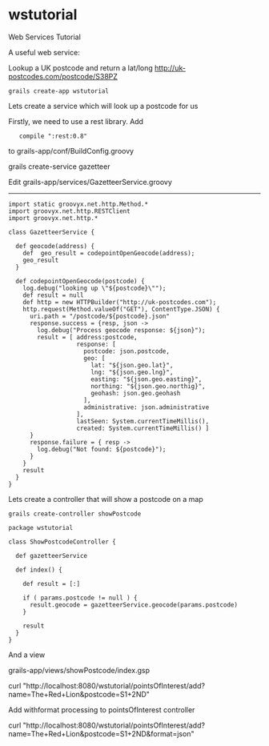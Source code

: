 wstutorial
==========

Web Services Tutorial

A useful web service:

Lookup a UK postcode and return a lat/long
http://uk-postcodes.com/postcode/S38PZ



    grails create-app wstutorial


Lets create a service which will look up a postcode for us

Firstly, we need to use a rest library. Add

       compile ":rest:0.8"

to grails-app/conf/BuildConfig.groovy

grails create-service gazetteer

Edit grails-app/services/GazetteerService.groovy

----
    import static groovyx.net.http.Method.*
    import groovyx.net.http.RESTClient
    import groovyx.net.http.*
    
    class GazetteerService {
    
      def geocode(address) {
        def  geo_result = codepointOpenGeocode(address);
        geo_result
      }
    
      def codepointOpenGeocode(postcode) {
        log.debug("looking up \"${postcode}\"");
        def result = null
        def http = new HTTPBuilder("http://uk-postcodes.com");
        http.request(Method.valueOf("GET"), ContentType.JSON) {
          uri.path = "/postcode/${postcode}.json"
          response.success = {resp, json ->
            log.debug("Process geocode response: ${json}");
            result = [ address:postcode,
                       response: [
                         postcode: json.postcode,
                         geo: [
                           lat: "${json.geo.lat}",
                           lng: "${json.geo.lng}",
                           easting: "${json.geo.easting}",
                           northing: "${json.geo.northig}",
                           geohash: json.geo.geohash
                         ],
                         administrative: json.administrative
                       ],
                       lastSeen: System.currentTimeMillis(),
                       created: System.currentTimeMillis() ]
          }
          response.failure = { resp ->
            log.debug("Not found: ${postcode}");
          }
        }
        result
      }
    }
    
Lets create a controller that will show a postcode on a map

    grails create-controller showPostcode
    
    package wstutorial
    
    class ShowPostcodeController {
    
      def gazetteerService
    
      def index() {
    
        def result = [:]
    
        if ( params.postcode != null ) {
          result.geocode = gazetteerService.geocode(params.postcode)
        }
    
        result
      }
    }
    


And a view

grails-app/views/showPostcode/index.gsp





curl "http://localhost:8080/wstutorial/pointsOfInterest/add?name=The+Red+Lion&postcode=S1+2ND"

Add withformat processing to pointsOfInterest controller

curl "http://localhost:8080/wstutorial/pointsOfInterest/add?name=The+Red+Lion&postcode=S1+2ND&format=json"

